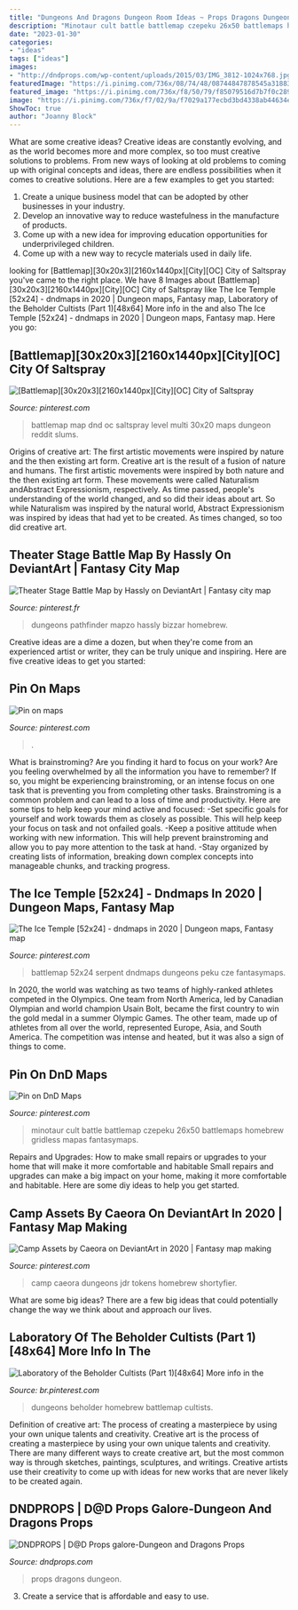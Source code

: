 ```yaml
---
title: "Dungeons And Dragons Dungeon Room Ideas ~ Props Dragons Dungeon"
description: "Minotaur cult battle battlemap czepeku 26x50 battlemaps homebrew gridless mapas fantasymaps"
date: "2023-01-30"
categories:
- "ideas"
tags: ["ideas"]
images:
- "http://dndprops.com/wp-content/uploads/2015/03/IMG_3812-1024x768.jpg"
featuredImage: "https://i.pinimg.com/736x/08/74/48/08744847878545a31883f229c9a75995.jpg"
featured_image: "https://i.pinimg.com/736x/f8/50/79/f85079516d7b7f0c289e6ca2083d75f5.jpg"
image: "https://i.pinimg.com/736x/f7/02/9a/f7029a177ecbd3bd4338ab44634e4947.jpg"
ShowToc: true
author: "Joanny Block"
---
```



What are some creative ideas?
Creative ideas are constantly evolving, and as the world becomes more and more complex, so too must creative solutions to problems. From new ways of looking at old problems to coming up with original concepts and ideas, there are endless possibilities when it comes to creative solutions. Here are a few examples to get you started:
1. Create a unique business model that can be adopted by other businesses in your industry.
2. Develop an innovative way to reduce wastefulness in the manufacture of products.
3. Come up with a new idea for improving education opportunities for underprivileged children.
4. Come up with a new way to recycle materials used in daily life.

	

		
looking for [Battlemap][30x20x3][2160x1440px][City][OC] City of Saltspray you've came to the right place. We have 8 Images about [Battlemap][30x20x3][2160x1440px][City][OC] City of Saltspray like The Ice Temple [52x24] - dndmaps in 2020 | Dungeon maps, Fantasy map, Laboratory of the Beholder Cultists (Part 1)[48x64] More info in the and also The Ice Temple [52x24] - dndmaps in 2020 | Dungeon maps, Fantasy map. Here you go:
		
    
## [Battlemap][30x20x3][2160x1440px][City][OC] City Of Saltspray

<img loading=lazy src="https://i.pinimg.com/736x/00/14/2a/00142a0c6abf49a87f50668e43fd8cca.jpg" onerror="this.onerror=null;this.src='https://tse4.mm.bing.net/th?id=OIP.m31Bp_-W8T1LOdFjpgArtwAAAA&amp;pid=15.1';" alt="[Battlemap][30x20x3][2160x1440px][City][OC] City of Saltspray">

_Source: pinterest.com_

>battlemap map dnd oc saltspray level multi 30x20 maps dungeon reddit slums. 

	

Origins of creative art: The first artistic movements were inspired by nature and the then existing art form.
Creative art is the result of a fusion of nature and humans. The first artistic movements were inspired by both nature and the then existing art form. These movements were called Naturalism andAbstract Expressionism, respectively. As time passed, people's understanding of the world changed, and so did their ideas about art. So while Naturalism was inspired by the natural world, Abstract Expressionism was inspired by ideas that had yet to be created. As times changed, so too did creative art.

    
## Theater Stage Battle Map By Hassly On DeviantArt | Fantasy City Map

<img loading=lazy src="https://i.pinimg.com/736x/f8/50/79/f85079516d7b7f0c289e6ca2083d75f5.jpg" onerror="this.onerror=null;this.src='https://tse2.mm.bing.net/th?id=OIP.3bpmksJmZg2HnhL5-o8lhAHaIe&amp;pid=15.1';" alt="Theater Stage Battle Map by Hassly on DeviantArt | Fantasy city map">

_Source: pinterest.fr_

>dungeons pathfinder mapzo hassly bizzar homebrew. 

	

Creative ideas are a dime a dozen, but when they're come from an experienced artist or writer, they can be truly unique and inspiring. Here are five creative ideas to get you started: 

    
## Pin On Maps

<img loading=lazy src="https://i.pinimg.com/736x/08/74/48/08744847878545a31883f229c9a75995.jpg" onerror="this.onerror=null;this.src='https://tse4.mm.bing.net/th?id=OIP.1fmrJIfHZfMDLVSq4eJ3wQHaOP&amp;pid=15.1';" alt="Pin on maps">

_Source: pinterest.com_

>. 

	

What is brainstroming?
Are you finding it hard to focus on your work? Are you feeling overwhelmed by all the information you have to remember? If so, you might be experiencing brainstroming, or an intense focus on one task that is preventing you from completing other tasks. Brainstroming is a common problem and can lead to a loss of time and productivity. Here are some tips to help keep your mind active and focused: 
-Set specific goals for yourself and work towards them as closely as possible. This will help keep your focus on task and not onfailed goals. 
-Keep a positive attitude when working with new information. This will help prevent brainstroming and allow you to pay more attention to the task at hand. 
-Stay organized by creating lists of information, breaking down complex concepts into manageable chunks, and tracking progress.

    
## The Ice Temple [52x24] - Dndmaps In 2020 | Dungeon Maps, Fantasy Map

<img loading=lazy src="https://i.pinimg.com/736x/f7/02/9a/f7029a177ecbd3bd4338ab44634e4947.jpg" onerror="this.onerror=null;this.src='https://tse1.mm.bing.net/th?id=OIP.C9ltGTgW3vD8zOyaNzdNjwHaQD&amp;pid=15.1';" alt="The Ice Temple [52x24] - dndmaps in 2020 | Dungeon maps, Fantasy map">

_Source: pinterest.com_

>battlemap 52x24 serpent dndmaps dungeons peku cze fantasymaps. 

	

In 2020, the world was watching as two teams of highly-ranked athletes competed in the Olympics. One team from North America, led by Canadian Olympian and world champion Usain Bolt, became the first country to win the gold medal in a summer Olympic Games. The other team, made up of athletes from all over the world, represented Europe, Asia, and South America. The competition was intense and heated, but it was also a sign of things to come.

    
## Pin On DnD Maps

<img loading=lazy src="https://i.pinimg.com/736x/42/83/fa/4283fac0ba46bd716e357872ca239ba7.jpg" onerror="this.onerror=null;this.src='https://tse1.mm.bing.net/th?id=OIP.hDCFtl2DMW9IlI3G39dOJgHaOP&amp;pid=15.1';" alt="Pin on DnD Maps">

_Source: pinterest.com_

>minotaur cult battle battlemap czepeku 26x50 battlemaps homebrew gridless mapas fantasymaps. 

	

Repairs and Upgrades: How to make small repairs or upgrades to your home that will make it more comfortable and habitable
Small repairs and upgrades can make a big impact on your home, making it more comfortable and habitable. Here are some diy ideas to help you get started.

    
## Camp Assets By Caeora On DeviantArt In 2020 | Fantasy Map Making

<img loading=lazy src="https://i.pinimg.com/736x/da/84/dd/da84dd58d78259da44838e6c50681c14.jpg" onerror="this.onerror=null;this.src='https://tse3.mm.bing.net/th?id=OIP.CJAFhmYMw8zdUfu9NJ0UnAHaFZ&amp;pid=15.1';" alt="Camp Assets by Caeora on DeviantArt in 2020 | Fantasy map making">

_Source: pinterest.com_

>camp caeora dungeons jdr tokens homebrew shortyfier. 

	

What are some big ideas?
There are a few big ideas that could potentially change the way we think about and approach our lives.

    
## Laboratory Of The Beholder Cultists (Part 1)[48x64] More Info In The

<img loading=lazy src="https://i.pinimg.com/736x/9d/a6/20/9da62016c6964c99b543f37ab1358542.jpg" onerror="this.onerror=null;this.src='https://tse3.mm.bing.net/th?id=OIP.ZCMiIgRoSwBbFdRyExluhgHaJ3&amp;pid=15.1';" alt="Laboratory of the Beholder Cultists (Part 1)[48x64] More info in the">

_Source: br.pinterest.com_

>dungeons beholder homebrew battlemap cultists. 

	

Definition of creative art: The process of creating a masterpiece by using your own unique talents and creativity.
Creative art is the process of creating a masterpiece by using your own unique talents and creativity. There are many different ways to create creative art, but the most common way is through sketches, paintings, sculptures, and writings. Creative artists use their creativity to come up with ideas for new works that are never likely to be created again.

    
## DNDPROPS | D@D Props Galore-Dungeon And Dragons Props

<img loading=lazy src="http://dndprops.com/wp-content/uploads/2015/03/IMG_3812-1024x768.jpg" onerror="this.onerror=null;this.src='https://tse2.mm.bing.net/th?id=OIP.37mSN08gOr2-3noNSFjo7QHaFj&amp;pid=15.1';" alt="DNDPROPS | D@D Props galore-Dungeon and Dragons Props">

_Source: dndprops.com_

>props dragons dungeon. 

	

3. Create a service that is affordable and easy to use.

